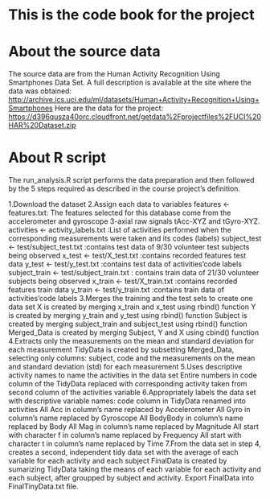 # This is the code book for the project

# About the source data

The source data are from the Human Activity Recognition Using Smartphones Data Set. A full description is available at the site where the data was obtained: http://archive.ics.uci.edu/ml/datasets/Human+Activity+Recognition+Using+Smartphones Here are the data for the project: https://d396qusza40orc.cloudfront.net/getdata%2Fprojectfiles%2FUCI%20HAR%20Dataset.zip

# About R script
The run_analysis.R script performs the data preparation and then followed by the 5 steps required as described in the course project’s definition.

1.Download the dataset
2.Assign each data to variables
        features <- features.txt: The features selected for this database come from the accelerometer and gyroscope 3-axial raw signals tAcc-XYZ and tGyro-XYZ.
        activities <- activity_labels.txt :List of activities performed when the corresponding measurements were taken and its codes (labels)
        subject_test <- test/subject_test.txt :contains test data of 9/30 volunteer test subjects being observed
        x_test <- test/X_test.txt :contains recorded features test data
        y_test <- test/y_test.txt :contains test data of activities’code labels
        subject_train <- test/subject_train.txt : contains train data of 21/30 volunteer subjects being observed
        x_train <- test/X_train.txt :contains recorded features train data
        y_train <- test/y_train.txt :contains train data of activities’code labels
3.Merges the training and the test sets to create one data set
        X  is created by merging x_train and x_test using rbind() function
        Y is created by merging y_train and y_test using rbind() function
        Subject  is created by merging subject_train and subject_test using rbind() function
        Merged_Data  is created by merging Subject, Y and X using cbind() function
4.Extracts only the measurements on the mean and standard deviation for each measurement
        TidyData is created by subsetting Merged_Data, selecting only columns: subject, code and the measurements on the mean and standard deviation (std) for each measurement
5.Uses descriptive activity names to name the activities in the data set
        Entire numbers in code column of the TidyData replaced with corresponding activity taken from second column of the activities variable
6.Appropriately labels the data set with descriptive variable names:
        code column in TidyData renamed into activities
        All Acc in column’s name replaced by Accelerometer
        All Gyro in column’s name replaced by Gyroscope
        All BodyBody in column’s name replaced by Body
        All Mag in column’s name replaced by Magnitude
        All start with character f in column’s name replaced by Frequency
        All start with character t in column’s name replaced by Time
7.From the data set in step 4, creates a second, independent tidy data set with the average of each variable for each activity and each subject
        FinalData is created by sumarizing TidyData taking the means of each variable for each activity and each subject, after groupped by subject and activity.
        Export FinalData into FinalTinyData.txt file.
      
        


